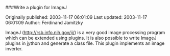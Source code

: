 ###Write a plugin for ImageJ

Originally published: 2003-11-17 06:01:09
Last updated: 2003-11-17 06:01:09
Author: Ferdinand Jamitzky

ImageJ (http://rsb.info.nih.gov/ij/) is a very good image processing program which can be extended using plugins. It is also possible to write ImageJ plugins in jython and generate a class file. This plugin implements an image inverter.